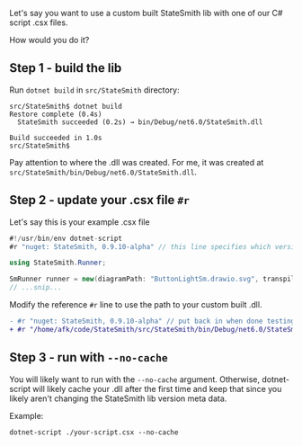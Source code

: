 Let's say you want to use a custom built StateSmith lib with one of our C# script .csx files.

How would you do it?

## Step 1 - build the lib
Run `dotnet build` in `src/StateSmith` directory:
```
src/StateSmith$ dotnet build
Restore complete (0.4s)
  StateSmith succeeded (0.2s) → bin/Debug/net6.0/StateSmith.dll

Build succeeded in 1.0s
src/StateSmith$ 
```

Pay attention to where the .dll was created. For me, it was created at `src/StateSmith/bin/Debug/net6.0/StateSmith.dll`.

## Step 2 - update your .csx file `#r`
Let's say this is your example .csx file

```cs
#!/usr/bin/env dotnet-script
#r "nuget: StateSmith, 0.9.10-alpha" // this line specifies which version of StateSmith to use and download from c# nuget web service.

using StateSmith.Runner;

SmRunner runner = new(diagramPath: "ButtonLightSm.drawio.svg", transpilerId: TranspilerId.C99);
// ...snip...
```

Modify the reference `#r` line to use the path to your custom built .dll.

```diff
- #r "nuget: StateSmith, 0.9.10-alpha" // put back in when done testing with your .dll
+ #r "/home/afk/code/StateSmith/src/StateSmith/bin/Debug/net6.0/StateSmith.dll" // use your own absolute or relative path to your dll
```

## Step 3 - run with `--no-cache`
You will likely want to run with the `--no-cache` argument. Otherwise, dotnet-script will likely cache your .dll after the first time and keep that since you likely aren't changing the StateSmith lib version meta data.

Example:
```
dotnet-script ./your-script.csx --no-cache
```

